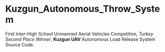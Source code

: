 # Kuzgun_Autonomous_Throw_System
First Inter-High School Unmanned Aerial Vehicles Competition, <i>Turkey Second Place Winner</i>, <strong>Kuzgun UAV</strong> Autonomous Load Release System Source Code.
